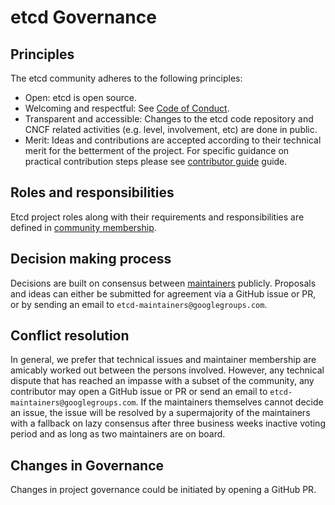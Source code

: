# etcd Governance

## Principles

The etcd community adheres to the following principles:

- Open: etcd is open source.
- Welcoming and respectful: See [Code of Conduct].
- Transparent and accessible: Changes to the etcd code repository and CNCF related
activities (e.g. level, involvement, etc) are done in public.
- Merit: Ideas and contributions are accepted according to their technical merit for
the betterment of the project. For specific guidance on practical contribution steps
please see [contributor guide] guide.

## Roles and responsibilities
Etcd project roles along with their requirements and responsibilities are defined
in [community membership].

## Decision making process

Decisions are built on consensus between [maintainers] publicly. Proposals and ideas
can either be submitted for agreement via a GitHub issue or PR, or by sending an email
to `etcd-maintainers@googlegroups.com`.

## Conflict resolution

In general, we prefer that technical issues and maintainer membership are amicably
worked out between the persons involved. However, any technical dispute that has
reached an impasse with a subset of the community, any contributor may open a GitHub
issue or PR or send an email to `etcd-maintainers@googlegroups.com`. If the
maintainers themselves cannot decide an issue, the issue will be resolved by a
supermajority of the maintainers with a fallback on lazy consensus after three business
weeks inactive voting period and as long as two maintainers are on board.

## Changes in Governance

Changes in project governance could be initiated by opening a GitHub PR.

[community membership]: /Documentation/contributor-guide/community-membership.md
[Code of Conduct]: /code-of-conduct.md
[contributor guide]: /CONTRIBUTING.md
[maintainers]: /MAINTAINERS
